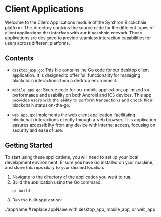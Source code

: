 # Client Applications

Welcome to the Client Applications module of the Synthron Blockchain platform. This directory contains the source code for the different types of client applications that interface with our blockchain network. These applications are designed to provide seamless interaction capabilities for users across different platforms.

## Contents

- `desktop_app.go`: This file contains the Go code for our desktop client application. It is designed to offer full functionality for managing blockchain interactions from a desktop environment.
  
- `mobile_app.go`: Source code for our mobile application, optimized for performance and usability on both Android and iOS devices. This app provides users with the ability to perform transactions and check their blockchain status on-the-go.
  
- `web_app.go`: Implements the web client application, facilitating blockchain interactions directly through a web browser. This application ensures accessibility from any device with internet access, focusing on security and ease of use.

## Getting Started

To start using these applications, you will need to set up your local development environment. Ensure you have Go installed on your machine, and clone this repository to your desired location.

1. Navigate to the directory of the application you want to run.
2. Build the application using the Go command:
   ```bash
   go build

3. Run the built application:

./appName # replace appName with desktop_app, mobile_app, or web_app

